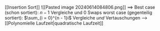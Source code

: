 


[[Insertion Sort]]
![[Pasted image 20240614084806.png]]
==> Best case (schon sortiert): $n - 1$ Vergleiche und $0$ Swaps
worst case (gegenteilig sortiert): $\sum_{i = 0}^{n - 1}i$ Vergleiche _und_ Vertauschungen --> [[Polynomielle Laufzeit|quadratische Laufzeit]] 
